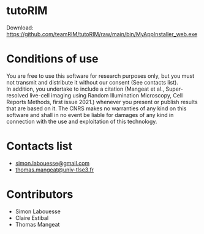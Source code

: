 # tutoRIM

Download: https://github.com/teamRIM/tutoRIM/raw/main/bin/MyAppInstaller_web.exe


# Conditions of use

You are free to use this software for research purposes only, but you must not transmit and distribute it without our consent (See contacts list).  
In addition, you undertake to include a citation (Mangeat et al., Super-resolved live-cell imaging using Random Illumination Microscopy, Cell Reports Methods, first issue 2021.)
whenever you present or publish results that are based on it.
The CNRS makes no warranties of any kind on this software and shall in no event be liable for damages of any kind in connection with the use and exploitation of this technology. 

# Contacts list

* simon.labouesse@gmail.com
* thomas.mangeat@univ-tlse3.fr

# Contributors

* Simon Labouesse
* Claire Estibal
* Thomas Mangeat
